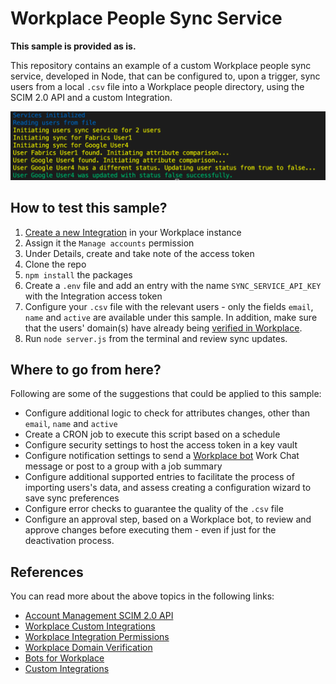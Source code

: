 # Workplace People Sync Service
**This sample is provided as is.**

This repository contains an example of a custom Workplace people sync service, developed in Node, that can be configured to, upon a trigger, sync users from a local `.csv` file into a Workplace people directory, using the SCIM 2.0 API and a custom Integration.

![Console Log Example](https://github.com/marcoszanre/wp-sync-service/blob/main/ConsoleScreenshot.png)

## How to test this sample?

1. [Create a new Integration](https://developers.facebook.com/docs/workplace/custom-integrations-new/) in your Workplace instance
2. Assign it the `Manage accounts` permission
3. Under Details, create and take note of the access token
4. Clone the repo
5. `npm install` the packages
6. Create a `.env` file and add an entry with the name `SYNC_SERVICE_API_KEY` with the Integration access token
7. Configure your `.csv` file with the relevant users - only the fields `email`, `name` and `active` are available under this sample. In addition, make sure that the users' domain(s) have already being [verified in Workplace]((https://www.workplace.com/resources/tech/it-configuration/domain-verification)).
8. Run `node server.js` from the terminal and review sync updates.

## Where to go from here?

Following are some of the suggestions that could be applied to this sample:

- Configure additional logic to check for attributes changes, other than `email`, `name` and `active`
- Create a CRON job to execute this script based on a schedule
- Configure security settings to host the access token in a key vault
- Configure notification settings to send a [Workplace bot](https://developers.facebook.com/docs/workplace/bots/) Work Chat message or post to a group with a job summary
- Configure additional supported entries to facilitate the process of importing users's data, and assess creating a configuration wizard to save sync preferences 
- Configure error checks to guarantee the quality of the `.csv` file
- Configure an approval step, based on a Workplace bot, to review and approve changes before executing them - even if just for the deactivation process. 

## References

You can read more about the above topics in the following links:
- [Account Management SCIM 2.0 API](https://developers.facebook.com/docs/workplace/reference/account-management-api/scim-v2)
- [Workplace Custom Integrations](https://developers.facebook.com/docs/workplace/custom-integrations-new/)
- [Workplace Integration Permissions](https://developers.facebook.com/docs/workplace/reference/permissions)
- [Workplace Domain Verification](https://www.workplace.com/resources/tech/it-configuration/domain-verification)
- [Bots for Workplace](https://developers.facebook.com/docs/workplace/bots/)
- [Custom Integrations](https://developers.facebook.com/docs/workplace/custom-integrations-new/)
